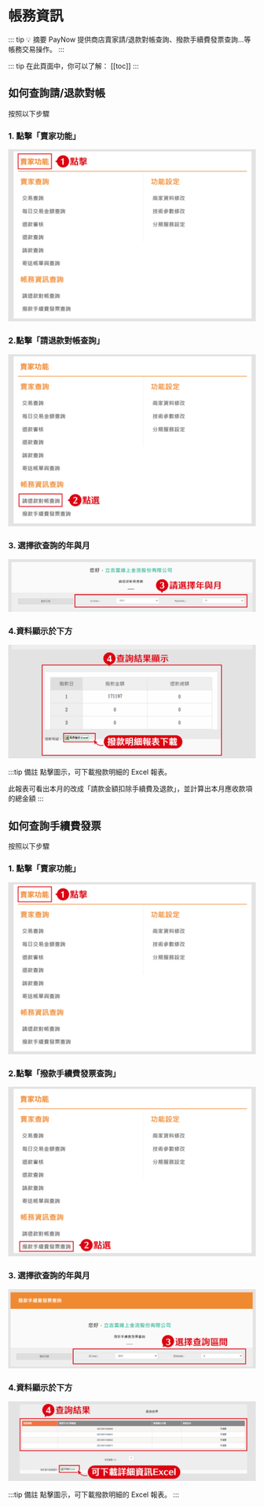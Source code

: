 # 帳務資訊

::: tip 💡 摘要
PayNow 提供商店賣家請/退款對帳查詢、撥款手續費發票查詢...等帳務交易操作。
:::

::: tip 在此頁面中，你可以了解：
[[toc]]
::: 

## 如何查詢請/退款對帳

按照以下步驟
### 1. 點擊「賣家功能」

![finance_seller_click](./images/finance/finance_seller_click.png)

### 2.點擊「請退款對帳查詢」

![finance_payRefundInquiry_click](./images/finance/finance_payRefundInquiry_click.png)

### 3. 選擇欲查詢的年與月

![finance_inquiry_dropdown_click](./images/finance/finance_inquiry_dropdown_click.png)

### 4.資料顯示於下方

![finance_inquiry_result_view](./images/finance/finance_inquiry_result_view.png)

:::tip 備註
點擊圖示，可下載撥款明細的 Excel 報表。

此報表可看出本月的改成「請款金額扣除手續費及退款」，並計算出本月應收款項的總金額
:::

## 如何查詢手續費發票

按照以下步驟
### 1. 點擊「賣家功能」

![finance_seller_click](./images/finance/finance_seller_click.png)

### 2.點擊「撥款手續費發票查詢」

![finance_payFeeInquiry_click](./images/finance/finance_payFeeInquiry_click.png)

### 3. 選擇欲查詢的年與月

![finance_payFeeInquiry_dropdown_click](./images/finance/finance_payFeeInquiry_dropdown_click.png)

### 4.資料顯示於下方

![finance_payfeeInquiry_result_view](./images/finance/finance_payfeeInquiry_result_view.png)

:::tip 備註
點擊圖示，可下載撥款明細的 Excel 報表。
:::